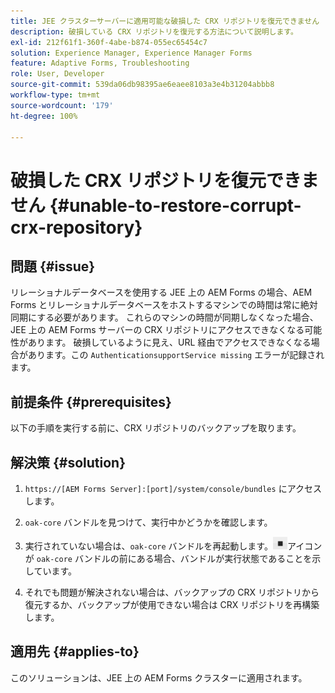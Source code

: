 ```yaml
---
title: JEE クラスターサーバーに適用可能な破損した CRX リポジトリを復元できません
description: 破損している CRX リポジトリを復元する方法について説明します。
exl-id: 212f61f1-360f-4abe-b874-055ec65454c7
solution: Experience Manager, Experience Manager Forms
feature: Adaptive Forms, Troubleshooting
role: User, Developer
source-git-commit: 539da06db98395ae6eaee8103a3e4b31204abbb8
workflow-type: tm+mt
source-wordcount: '179'
ht-degree: 100%

---
```


# 破損した CRX リポジトリを復元できません {#unable-to-restore-corrupt-crx-repository}

## 問題 {#issue}

リレーショナルデータベースを使用する JEE 上の AEM Forms の場合、AEM Forms とリレーショナルデータベースをホストするマシンでの時間は常に絶対同期にする必要があります。 これらのマシンの時間が同期しなくなった場合、JEE 上の AEM Forms サーバーの CRX リポジトリにアクセスできなくなる可能性があります。 破損しているように見え、URL 経由でアクセスできなくなる場合があります。この `AuthenticationsupportService missing` エラーが記録されます。

## 前提条件 {#prerequisites}

以下の手順を実行する前に、CRX リポジトリのバックアップを取ります。

## 解決策 {#solution}

1. `https://[AEM Forms Server]:[port]/system/console/bundles` にアクセスします。

1. `oak-core` バンドルを見つけて、実行中かどうかを確認します。

1. 実行されていない場合は、`oak-core` バンドルを再起動します。![「一時停止」ボタン](/help/forms/using/assets/stop.png)アイコンが `oak-core` バンドルの前にある場合、バンドルが実行状態であることを示しています。

1. それでも問題が解決されない場合は、バックアップの CRX リポジトリから復元するか、バックアップが使用できない場合は CRX リポジトリを再構築します。


## 適用先 {#applies-to}

このソリューションは、JEE 上の AEM Forms クラスターに適用されます。
